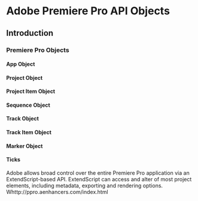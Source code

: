 # Adobe Premiere Pro API Objects

## Introduction

### Premiere Pro Objects

#### App Object
#### Project Object
#### Project Item Object
#### Sequence Object
#### Track Object
#### Track Item Object
#### Marker Object
#### Ticks

Adobe allows broad control over the entire Premiere Pro application via an ExtendScript-based API. ExtendScript can access and alter of most project elements, including metadata, exporting and rendering options. Whttp://ppro.aenhancers.com/index.html
